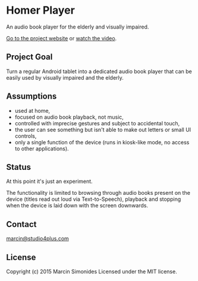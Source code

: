 Homer Player
============

An audio book player for the elderly and visually impaired.

[Go to the project website](http://msimonides.github.io/homerplayer/)
or
[watch the video](https://www.youtube.com/watch?v=yWK8flQ91WU).

Project Goal
------------
Turn a regular Android tablet into a dedicated audio book player that can be
easily used by visually impaired and the elderly.


Assumptions
-----------
* used at home,
* focused on audio book playback, not music,
* controlled with imprecise gestures and subject to accidental touch,
* the user can see something but isn't able to make out letters or small UI
  controls,
* only a single function of the device (runs in kiosk-like mode, no access to
  other applications).


Status
------
At this point it's just an experiment.

The functionality is limited to browsing through audio books present on the
device (titles read out loud via Text-to-Speech), playback and stopping when
the device is laid down with the screen downwards.


Contact
-------
marcin@studio4plus.com


License
-------
Copyright (c) 2015 Marcin Simonides Licensed under the MIT license.
